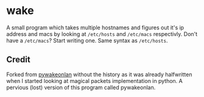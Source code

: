 # wake
A small program which takes multiple hostnames and figures out it's ip address
and macs by looking at `/etc/hosts` and `/etc/macs` respectivly. Don't have a
`/etc/macs`? Start writing one. Same syntax as `/etc/hosts`.

## Credit 
Forked from [pywakeonlan](https://github.com/remcohaszing/pywakeonlan) without the history as it was already halfwritten when I started looking at magical packets implementation in python. A pervious (lost) version of this program called pywakeonlan.
